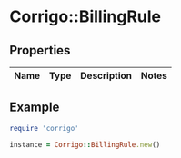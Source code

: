 # Corrigo::BillingRule

## Properties

| Name | Type | Description | Notes |
| ---- | ---- | ----------- | ----- |

## Example

```ruby
require 'corrigo'

instance = Corrigo::BillingRule.new()
```

